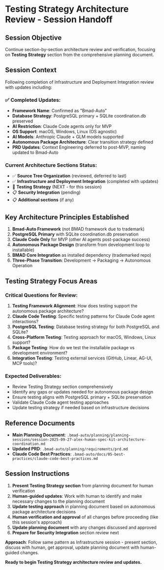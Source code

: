 # Testing Strategy Architecture Review - Session Handoff

## Session Objective
Continue section-by-section architecture review and verification, focusing on **Testing Strategy** section from the comprehensive planning document.

## Session Context
Following completion of Infrastructure and Deployment Integration review with updates including:

### ✅ **Completed Updates:**
- **Framework Name**: Confirmed as "Bmad-Auto"
- **Database Strategy**: PostgreSQL primary + SQLite coordination.db preserved
- **AI Restriction**: Claude Code agents only for MVP
- **OS Support**: macOS, Windows, Linux (OS agnostic)
- **AI Models**: Anthropic Claude + GLM models supported
- **Autonomous Package Architecture**: Clear transition strategy defined
- **PRD Updates**: Context Engineering deferred to post-MVP, naming updated to Bmad-Auto

### **Current Architecture Sections Status:**
- ✅ **Source Tree Organization** (reviewed, deferred to last)
- ✅ **Infrastructure and Deployment Integration** (completed with updates)
- 🔄 **Testing Strategy** (NEXT - for this session)
- 📋 **Security Integration** (pending)
- 📋 **Additional sections** (if any)

## Key Architecture Principles Established
1. **Bmad-Auto Framework** (not BMAD framework due to trademark)
2. **PostgreSQL Primary** with SQLite coordination.db preservation
3. **Claude Code Only** for MVP (other AI agents post-package success)
4. **Autonomous Package Design** (transform from development loop to installable)
5. **BMAD Core Integration** as installed dependency (trademarked repo)
6. **Three-Phase Transition**: Development → Packaging → Autonomous Operation

## Testing Strategy Focus Areas

### **Critical Questions for Review:**
1. **Testing Framework Alignment**: How does testing support the autonomous package architecture?
2. **Claude Code Testing**: Specific testing patterns for Claude Code agent interactions?
3. **PostgreSQL Testing**: Database testing strategy for both PostgreSQL and SQLite?
4. **Cross-Platform Testing**: Testing approach for macOS, Windows, Linux support?
5. **Package Testing**: How do we test the installable package vs development environment?
6. **Integration Testing**: Testing external services (GitHub, Linear, AG-UI, MCP tools)?

### **Expected Deliverables:**
- Review Testing Strategy section comprehensively
- Identify any gaps or updates needed for autonomous package design
- Ensure testing aligns with PostgreSQL primary + SQLite preservation
- Validate Claude Code agent testing approaches
- Update testing strategy if needed based on infrastructure decisions

## Reference Documents
- **Main Planning Document**: `.bmad-auto/planning/planning-sessions/session-2025-09-27-alex-human-spec-kit-architecture-coordination.md`
- **Updated PRD**: `.bmad-auto/planning/requirements/prd.md`
- **Claude Code Best Practices**: `.bmad-auto/docs/05-best-practices/claude-code-best-practices.md`

## Session Instructions
1. **Present Testing Strategy section** from planning document for human verification
2. **Human-guided updates**: Work with human to identify and make necessary changes to the planning document
3. **Update testing approach** in planning document based on autonomous package architecture decisions
4. **Human verification and approval** of all changes before proceeding (like this session's approach)
5. **Update planning document** with any changes discussed and approved
6. **Prepare for Security Integration** section review next

**Approach**: Follow same pattern as Infrastructure session - present section, discuss with human, get approval, update planning document with human-guided changes.

**Ready to begin Testing Strategy architecture review and updates.**